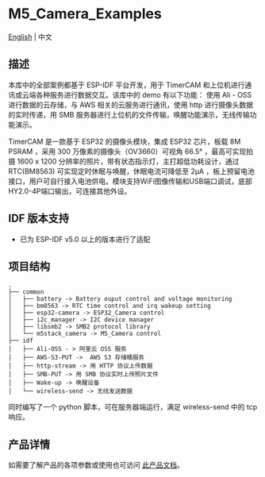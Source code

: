 # M5_Camera_Examples

[English](./README.md) | 中文

## 描述

本库中的全部案例都基于 ESP-IDF 平台开发，用于 TimerCAM 和上位机进行通讯或云端各种服务进行数据交互。该库中的 demo 有以下功能： 使用 Ali - OSS 进行数据的云存储，与 AWS 相关的云服务进行通讯，使用 http 进行摄像头数据的实时传递，用 SMB 服务器进行上位机的文件传输，唤醒功能演示，无线传输功能演示。

TimerCAM 是一款基于 ESP32 的摄像头模块，集成 ESP32 芯片，板载 8M PSRAM ，采用 300 万像素的摄像头（OV3660）可视角 66.5° ，最高可实现拍摄 1600 x 1200 分辨率的照片，带有状态指示灯，主打超低功耗设计，通过 RTC(BM8563) 可实现定时休眠与唤醒，休眠电流可降低至 2μA ，板上预留电池接口，用户可自行接入电池供电。模块支持WiFi图像传输和USB端口调试，底部HY2.0-4P端口输出，可连接其他外设。

## IDF 版本支持

- 已为 ESP-IDF v5.0 以上的版本进行了适配

## 项目结构

```
.
├── common
│   ├── battery -> Battery ouput control and voltage monitoring 
│   ├── bm8563 -> RTC time control and irq wakeup setting
│   ├── esp32-camera -> ESP32_Camera control
│   ├── i2c_manager -> I2C device manager
│   ├── libsmb2 -> SMB2 protocol library 
│   └── m5stack_camera -> M5_Camera control
├── idf
│   ├── Ali-OSS - > 阿里云 OSS 服务
│   ├── AWS-S3-PUT ->  AWS S3 存储桶服务
│   ├── http-stream -> 用 HTTP 协议上传数据
│   ├── SMB-PUT -> 用 SMB 协议实时上传照片文件
│   ├── Wake-up -> 唤醒设备
│   └── wireless-send -> 无线发送数据
```

同时编写了一个 python 脚本，可在服务器端运行，满足 wireless-send 中的 tcp 响应。

## 产品详情

如需要了解产品的各项参数或使用也可访问 [此产品文档](https://docs.m5stack.com/zh_CN/unit/timercam)。

